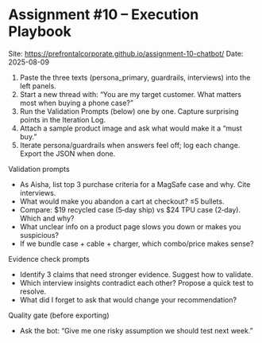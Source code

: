 Assignment #10 – Execution Playbook
===================================
Site: https://prefrontalcorporate.github.io/assignment-10-chatbot/
Date: 2025-08-09

1) Paste the three texts (persona_primary, guardrails, interviews) into the left panels.
2) Start a new thread with: “You are my target customer. What matters most when buying a phone case?”
3) Run the Validation Prompts (below) one by one. Capture surprising points in the Iteration Log.
4) Attach a sample product image and ask what would make it a “must buy.”
5) Iterate persona/guardrails when answers feel off; log each change. Export the JSON when done.

Validation prompts
- As Aisha, list top 3 purchase criteria for a MagSafe case and why. Cite interviews.
- What would make you abandon a cart at checkout? ≤5 bullets.
- Compare: $19 recycled case (5‑day ship) vs $24 TPU case (2‑day). Which and why?
- What unclear info on a product page slows you down or makes you suspicious?
- If we bundle case + cable + charger, which combo/price makes sense?

Evidence check prompts
- Identify 3 claims that need stronger evidence. Suggest how to validate.
- Which interview insights contradict each other? Propose a quick test to resolve.
- What did I forget to ask that would change your recommendation?

Quality gate (before exporting)
- Ask the bot: “Give me one risky assumption we should test next week.”
